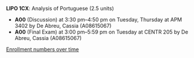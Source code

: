 **LIPO 1CX**: Analysis of Portuguese (2.5 units)

- **A00** (Discussion) at 3:30 pm–4:50 pm on Tuesday, Thursday at APM 3402 by De Abreu, Cassia (A08615067)
- **A00** (Final Exam) at 3:00 pm–5:59 pm on Tuesday at CENTR 205 by De Abreu, Cassia (A08615067)

[Enrollment numbers over time](./LIPO1CX.tsv)
